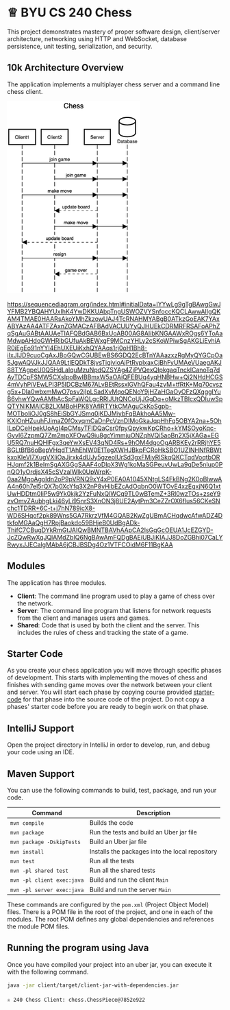 # ♕ BYU CS 240 Chess

This project demonstrates mastery of proper software design, client/server architecture, networking using HTTP and WebSocket, database persistence, unit testing, serialization, and security.

## 10k Architecture Overview

The application implements a multiplayer chess server and a command line chess client.

[![Sequence Diagram](10k-architecture.png)](https://sequencediagram.org/index.html#initialData=C4S2BsFMAIGEAtIGckCh0AcCGAnUBjEbAO2DnBElIEZVs8RCSzYKrgAmO3AorU6AGVIOAG4jUAEyzAsAIyxIYAERnzFkdKgrFIuaKlaUa0ALQA+ISPE4AXNABWAexDFoAcywBbTcLEizS1VZBSVbbVc9HGgnADNYiN19QzZSDkCrfztHFzdPH1Q-Gwzg9TDEqJj4iuSjdmoMopF7LywAaxgvJ3FC6wCLaFLQyHCdSriEseSm6NMBurT7AFcMaWAYOSdcSRTjTka+7NaO6C6emZK1YdHI-Qma6N6ss3nU4Gpl1ZkNrZwdhfeByy9hwyBA7mIT2KAyGGhuSWi9wuc0sAI49nyMG6ElQQA)

https://sequencediagram.org/index.html#initialData=IYYwLg9gTgBAwgGwJYFMB2YBQAHYUxIhK4YwDKKUAbpTngUSWOZVYSnfoccKQCLAwwAIIgQKAM4TMAE0HAARsAkoYMhZkzowUAJ4TcRNAHMYABgB0ATkzGoEAK7YAxABYAzAA4ATFZAxnZGMACzAFBAdVACUUYyQJHUEkCDRMRFRSAFoAPhZqSgAuGABtAAUAeTIAFQBdGAB6BxUoAB00AG8AIibKNGAAWxROgs6YToAaMdwpAHdoGWHRibGUfuAkBEWxgF9MCnzYHLy2cSKoWPiwSgAKGLiEyhiAR0iEgEo91nYYI4EhUXEUiKxhQYAAqs1rj0oH1Bh8-iIxJIJD9cuoCgAxJBoGQwCGUBEwBS6GDQ2EcBTnYAAazxzRgMyQYGCpOa5JgwAQVJkJJQAA9LtIEQDkT8jvsTigivioAjPtRvplxaxCjBhFyUMAeVUaegAKJ88TYAgpeU0Q5HdLaIquMzuNpdQZSYAg4ZjPVQexQIpkgaqTncklCanoTq7dAyTDCpFSMW5CXsIpoBwIBBmxW5aOAiQFEBUq4yqHNBHw+Qi2NHdHCGS4mVyhPiVEwLPI3P5lDCBzM67ALvBEtRssxlGVhQFau4zvM+tfRtK+Mq70cvszg5x+DIa0wbxmMwO7psv2jIpLSadXvMqoQENoY9jHZaHGaOyOFzQXgggIYuB6vhwYQwAAMhAcSpFaWQLgcRRlJUtQNCoUjJGgDq+oMkzTBIcxQDIuwSpQTYNlKMAICB2LXMBoHPK8YAfIRTYtkCMAguCkKoSgpb-MOTboliOJ0gS8hEiSbGYJSmq0jKDJMiybFqBAkhoAA5Mw-KXIOnHZuuhFJimaZ0fOxyqmCaDnPcVznDIMoGkaJqpHhFq5OBYA2na+5OhILpDCeHpekUoAgI4pCMsyTFIDQaCsr0fpyQpykwKpCRho+kYMSOyoKqc-GyvI6ZzpmQ7Zm2mpXFOwQ9iu8gcYimmjuONZqhVQi5aoBn2X5jXAGa+EGU5RQ7nuHQHlFgx3qeYwXsEV43qND4Rs+9hOM4dgoOgARBKEy2rRRjhYE5BGLtBfB6oBepVHqdT1AhEhIW0E1TegXWHJBkpFCRoHkSBO1UZINHNfRBWtkxoKleVl7XugVXliOaJjrxk4dUJy5gzeolUrSd3gxFMjyRISkqQKCTqdVoqtbORHJqmf2k1BeImSgAXGGgSAAF4oDIpX3Wg1koMaSGPeuvUwLa9qDe5nlup0PnQO1yOrdjsX45cSVzalWlk0UpWrpK-0aa2MgoAgoIdn2oP9pVRNQ9xY4xP0EA0A1045XNtgLS4FkBNg2K0oBlwwAA4n60h7el5rQX7p0XcYfq3X2nP8yHibEZcAdOqbnO0WTOvE4xzEgxjN6Q1xtUwHDDtm0IiP5w9Yk0kjk2YzFuNxQlWCq9TL0wBTemZ+3Rl0wzTOs+zseY9zvOmvZAubhgLki46yLi95nrS3XnON3j8UE2AytPm3CeZZrOX6flus56CKeSNchc1TDRR+6C-t+j7hN789icX8-WD6SHqof2pk89Wns5GA7RkrzVfM4GQAB2KwZgUBmACHqdwcAfwADZ4DtkfoMGAaQgH7RpjBaokdo59BHjeB0UdBgADk-ThifC7CBugDYkRmGtJAIQwBMNTBAVhAApCA2IsGqGcOEUA1JcEZGYD-JcZQwRwXqJQlAMdZbIQ6NgBAwAmFQDgBAEiUBJiKIAJJ8DoZGBhi07CaLYRwyxJJECalgMAbA6jCBJBSDg4Oz1VTFCOidM6F11BgKAA

## Modules

The application has three modules.

- **Client**: The command line program used to play a game of chess over the network.
- **Server**: The command line program that listens for network requests from the client and manages users and games.
- **Shared**: Code that is used by both the client and the server. This includes the rules of chess and tracking the state of a game.

## Starter Code

As you create your chess application you will move through specific phases of development. This starts with implementing the moves of chess and finishes with sending game moves over the network between your client and server. You will start each phase by copying course provided [starter-code](starter-code/) for that phase into the source code of the project. Do not copy a phases' starter code before you are ready to begin work on that phase.

## IntelliJ Support

Open the project directory in IntelliJ in order to develop, run, and debug your code using an IDE.

## Maven Support

You can use the following commands to build, test, package, and run your code.

| Command                    | Description                                     |
| -------------------------- | ----------------------------------------------- |
| `mvn compile`              | Builds the code                                 |
| `mvn package`              | Run the tests and build an Uber jar file        |
| `mvn package -DskipTests`  | Build an Uber jar file                          |
| `mvn install`              | Installs the packages into the local repository |
| `mvn test`                 | Run all the tests                               |
| `mvn -pl shared test`      | Run all the shared tests                        |
| `mvn -pl client exec:java` | Build and run the client `Main`                 |
| `mvn -pl server exec:java` | Build and run the server `Main`                 |

These commands are configured by the `pom.xml` (Project Object Model) files. There is a POM file in the root of the project, and one in each of the modules. The root POM defines any global dependencies and references the module POM files.

## Running the program using Java

Once you have compiled your project into an uber jar, you can execute it with the following command.

```sh
java -jar client/target/client-jar-with-dependencies.jar

♕ 240 Chess Client: chess.ChessPiece@7852e922
```
